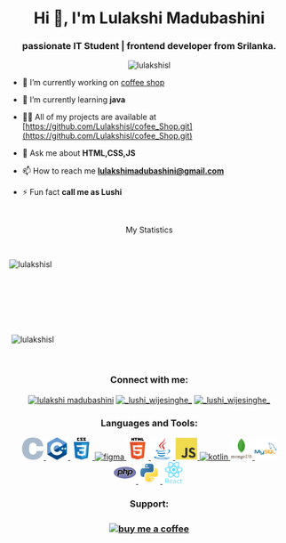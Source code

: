 <h1 align="center">Hi 👋, I'm Lulakshi Madubashini</h1>
<h3 align="center"> passionate IT Student | frontend developer from Srilanka.</h3>
<p align="center"> <img src="https://komarev.com/ghpvc/?username=lulakshisl&label=Profile%20views&color=0e75b6&style=flat" alt="lulakshisl" /> </p>
</p>

- 🔭 I’m currently working on [coffee shop](https://github.com/Lulakshisl/cofee_Shop.git)

- 🌱 I’m currently learning **java**

- 👨‍💻 All of my projects are available at [https://github.com/Lulakshisl/cofee_Shop.git](https://github.com/Lulakshisl/cofee_Shop.git)

- 💬 Ask me about **HTML,CSS,JS**

- 📫 How to reach me **lulakshimadubashini@gmail.com**

- ⚡ Fun fact **call me as Lushi**
<br>
<p align="center"> My Statistics </p><br>
<p><img align="left" src="https://github-readme-stats.vercel.app/api/top-langs?username=lulakshisl&show_icons=true&locale=en&layout=compact" alt="lulakshisl" /></p>
<br><br><br><br><br><br><br>
<p>&nbsp;<img align="center" src="https://github-readme-stats.vercel.app/api?username=lulakshisl&show_icons=true&locale=en" alt="lulakshisl" /></p>
<br>

<h3 align="center">Connect with me:</h3>
<p align="center">
<a href="https://linkedin.com/in/lulakshi madubashini" target="blank"><img align="center" src="https://raw.githubusercontent.com/rahuldkjain/github-profile-readme-generator/master/src/images/icons/Social/linked-in-alt.svg" alt="lulakshi madubashini" height="30" width="40" /></a>
<a href="https://fb.com/_lushi_wijesinghe_" target="blank"><img align="center" src="https://raw.githubusercontent.com/rahuldkjain/github-profile-readme-generator/master/src/images/icons/Social/facebook.svg" alt="_lushi_wijesinghe_" height="30" width="40" /></a>
<a href="https://instagram.com/_lushi_wijesinghe_" target="blank"><img align="center" src="https://raw.githubusercontent.com/rahuldkjain/github-profile-readme-generator/master/src/images/icons/Social/instagram.svg" alt="_lushi_wijesinghe_" height="30" width="40" /></a>
</p>
<h3 align="center">Languages and Tools:</h3>
<p align="center"> <a href="https://www.cprogramming.com/" target="_blank" rel="noreferrer"> <img src="https://raw.githubusercontent.com/devicons/devicon/master/icons/c/c-original.svg" alt="c" width="40" height="40"/> </a> <a href="https://www.w3schools.com/cpp/" target="_blank" rel="noreferrer"> <img src="https://raw.githubusercontent.com/devicons/devicon/master/icons/cplusplus/cplusplus-original.svg" alt="cplusplus" width="40" height="40"/> </a> <a href="https://www.w3schools.com/css/" target="_blank" rel="noreferrer"> <img src="https://raw.githubusercontent.com/devicons/devicon/master/icons/css3/css3-original-wordmark.svg" alt="css3" width="40" height="40"/> </a> <a href="https://www.figma.com/" target="_blank" rel="noreferrer"> <img src="https://www.vectorlogo.zone/logos/figma/figma-icon.svg" alt="figma" width="40" height="40"/> </a> <a href="https://www.w3.org/html/" target="_blank" rel="noreferrer"> <img src="https://raw.githubusercontent.com/devicons/devicon/master/icons/html5/html5-original-wordmark.svg" alt="html5" width="40" height="40"/> </a> <a href="https://www.java.com" target="_blank" rel="noreferrer"> <img src="https://raw.githubusercontent.com/devicons/devicon/master/icons/java/java-original.svg" alt="java" width="40" height="40"/> </a> <a href="https://developer.mozilla.org/en-US/docs/Web/JavaScript" target="_blank" rel="noreferrer"> <img src="https://raw.githubusercontent.com/devicons/devicon/master/icons/javascript/javascript-original.svg" alt="javascript" width="40" height="40"/> </a> <a href="https://kotlinlang.org" target="_blank" rel="noreferrer"> <img src="https://www.vectorlogo.zone/logos/kotlinlang/kotlinlang-icon.svg" alt="kotlin" width="40" height="40"/> </a> <a href="https://www.mongodb.com/" target="_blank" rel="noreferrer"> <img src="https://raw.githubusercontent.com/devicons/devicon/master/icons/mongodb/mongodb-original-wordmark.svg" alt="mongodb" width="40" height="40"/> </a> <a href="https://www.mysql.com/" target="_blank" rel="noreferrer"> <img src="https://raw.githubusercontent.com/devicons/devicon/master/icons/mysql/mysql-original-wordmark.svg" alt="mysql" width="40" height="40"/> </a> <a href="https://www.php.net" target="_blank" rel="noreferrer"> <img src="https://raw.githubusercontent.com/devicons/devicon/master/icons/php/php-original.svg" alt="php" width="40" height="40"/> </a> <a href="https://www.python.org" target="_blank" rel="noreferrer"> <img src="https://raw.githubusercontent.com/devicons/devicon/master/icons/python/python-original.svg" alt="python" width="40" height="40"/> </a> <a href="https://reactjs.org/" target="_blank" rel="noreferrer"> <img src="https://raw.githubusercontent.com/devicons/devicon/master/icons/react/react-original-wordmark.svg" alt="react" width="40" height="40"/> </a> </p>

<h3 align="center">Support:</h3>
<h3 align="center">
<p><a href="https://www.buymeacoffee.com/buy me a coffee "> 
<img align="center" src="https://cdn.buymeacoffee.com/buttons/v2/default-yellow.png" height="50" width="210" alt="buy me a coffee " > </a></p>

